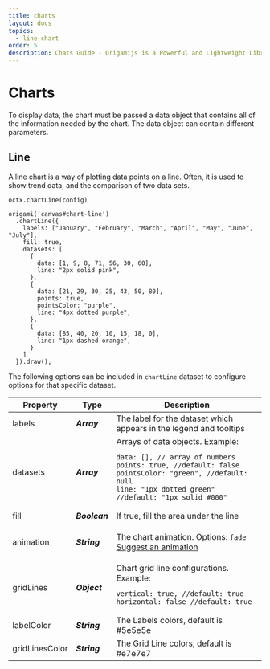 ```yaml
---
title: charts
layout: docs
topics:
  - line-chart
order: 5
description: Chats Guide - Origamijs is a Powerful and Lightweight Library to create using HTML5 Canvas
---
```


# Charts

To display data, the chart must be passed a data object that contains all of the information needed by the chart. The data object can contain different parameters.

<h2 id="line-chart">Line</h2>

A line chart is a way of plotting data points on a line. Often, it is used to show trend data, and the comparison of two data sets.

<pre><code class="language-javascript">octx.chartLine(config)</code></pre>

<div class="example mid pure">
  <canvas id="chart-line"></canvas>
</div>

<pre><code class="language-javascript">origami('canvas#chart-line')
  .chartLine({
    labels: ["January", "February", "March", "April", "May", "June", "July"],
    fill: true,
    datasets: [
      {
        data: [1, 9, 8, 71, 56, 30, 60],
        line: "2px solid pink",
      },
      {
        data: [21, 29, 30, 25, 43, 50, 80],
        points: true,
        pointsColor: "purple",
        line: "4px dotted purple",
      },
      {
        data: [85, 40, 20, 10, 15, 18, 0],
        line: "1px dashed orange",
      }
    ]
  }).draw();</code></pre>

The following options can be included in <code class="language-javascript">chartLine</code> dataset to configure options for that specific dataset.

<table>
<thead>
  <tr>
    <th>Property</th>
    <th>Type</th>
    <th>Description</th>
  </tr>
</thead>
<tbody>
  <tr>
    <td>labels</td>
    <td><strong><i>Array</i></strong></td>
    <td>The label for the dataset which appears in the legend and tooltips</td>
  </tr>
  <tr>
    <td>datasets</td>
    <td><strong><i>Array</i></strong></td>
    <td>Arrays of data objects. Example:<br><pre><code class="language-javascript">data: [], // array of numbers
points: true, //default: false
pointsColor: "green", //default: null
line: "1px dotted green" //default: "1px solid #000"</code></pre></td>
  </tr>
  <tr>
    <td>fill</td>
    <td><strong><i>Boolean</i></strong></td>
    <td>If true, fill the area under the line</td>
  </tr>
  <tr>
    <td>animation</td>
    <td><strong><i>String</i></strong></td>
    <td><p>The chart animation. Options: <code class="language-javascript">fade</code><br><a href="https://github.com/raphamorim/origami.js/issues/new">Suggest an animation</a></p></td>
  </tr>
  <tr>
    <td>gridLines</td>
    <td><strong><i>Object</i></strong></td>
    <td>Chart grid line configurations. Example: <br>
        <pre><code class="language-javascript">vertical: true, //default: true
horizontal: false //default: true</code></pre>
    </td>
  </tr>
  <tr>
    <td>labelColor</td>
    <td><strong><i>String</i></strong></td>
    <td>The Labels colors, default is #5e5e5e</td>
  </tr>
  <tr>
    <td>gridLinesColor</td>
    <td><strong><i>String</i></strong></td>
    <td>The Grid Line colors, default is #e7e7e7</td>
  </tr>
</tbody>
</table>